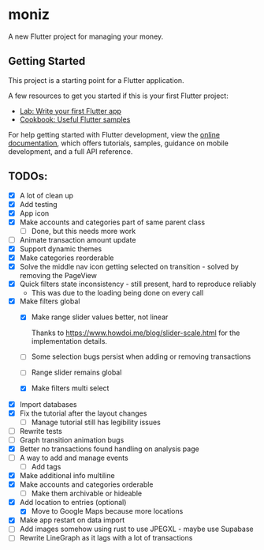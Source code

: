 # moniz

A new Flutter project for managing your money.

## Getting Started

This project is a starting point for a Flutter application.

A few resources to get you started if this is your first Flutter project:

- [Lab: Write your first Flutter app](https://docs.flutter.dev/get-started/codelab)
- [Cookbook: Useful Flutter samples](https://docs.flutter.dev/cookbook)

For help getting started with Flutter development, view the
[online documentation](https://docs.flutter.dev/), which offers tutorials,
samples, guidance on mobile development, and a full API reference.

## TODOs:

- [x] A lot of clean up
- [x] Add testing
- [x] App icon
- [x] Make accounts and categories part of same parent class
  - [ ] Done, but this needs more work
- [ ] Animate transaction amount update
- [x] Support dynamic themes
- [x] Make categories reorderable
- [x] Solve the middle nav icon getting selected on transition - solved by removing the PageView
- [x] Quick filters state inconsistency - still present, hard to reproduce reliably
  - This was due to the loading being done on every call
- [x] Make filters global
  - [x] Make range slider values better, not linear

    Thanks to https://www.howdoi.me/blog/slider-scale.html for the implementation details.
  - [ ] Some selection bugs persist when adding or removing transactions
  - [ ] Range slider remains global
  - [x] Make filters multi select
- [x] Import databases
- [x] Fix the tutorial after the layout changes
  - [ ] Manage tutorial still has legibility issues
- [ ] Rewrite tests
- [ ] Graph transition animation bugs
- [x] Better no transactions found handling on analysis page
- [ ] A way to add and manage events
  - [ ] Add tags
- [x] Make additional info multiline
- [x] Make accounts and categories orderable
  - [ ] Make them archivable or hideable
- [x] Add location to entries (optional)
  - [x] Move to Google Maps because more locations
- [x] Make app restart on data import
- [ ] Add images somehow using rust to use JPEGXL - maybe use Supabase
- [ ] Rewrite LineGraph as it lags with a lot of transactions